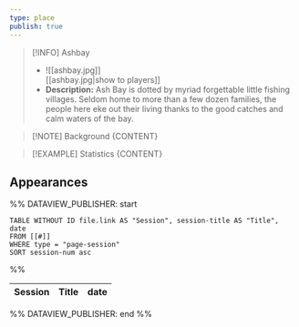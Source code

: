```yaml
---
type: place
publish: true
---
```


>[!INFO] Ashbay
>- ![[ashbay.jpg]]
<br/> [[ashbay.jpg|show to players]]
> - **Description:** Ash Bay is dotted by myriad forgettable little fishing villages. Seldom home to more than a few dozen families, the people here eke out their living thanks to the good catches and calm waters of the bay.

>[!NOTE] Background
> {CONTENT}

 >[!EXAMPLE] Statistics
 > {CONTENT}

## Appearances

%% DATAVIEW_PUBLISHER: start
```dataview
TABLE WITHOUT ID file.link AS "Session", session-title AS "Title", date
FROM [[#]]
WHERE type = "page-session"
SORT session-num asc
```
%%

| Session | Title | date |
| ------- | ----- | ---- |

%% DATAVIEW_PUBLISHER: end %%